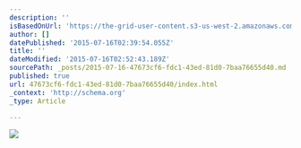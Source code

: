 ```yaml
---
description: ''
isBasedOnUrl: 'https://the-grid-user-content.s3-us-west-2.amazonaws.com/d342ff6d-7704-47f8-8043-314ddeffdffd.jpg'
author: []
datePublished: '2015-07-16T02:39:54.055Z'
title: ''
dateModified: '2015-07-16T02:52:43.189Z'
sourcePath: _posts/2015-07-16-47673cf6-fdc1-43ed-81d0-7baa76655d40.md
published: true
url: 47673cf6-fdc1-43ed-81d0-7baa76655d40/index.html
_context: 'http://schema.org'
_type: Article

---
```

![](https://the-grid-user-content.s3-us-west-2.amazonaws.com/d342ff6d-7704-47f8-8043-314ddeffdffd.jpg)